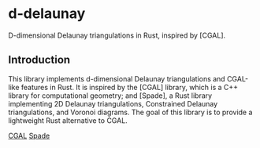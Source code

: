 # d-delaunay

D-dimensional Delaunay triangulations in Rust, inspired by [CGAL].

## Introduction

This library implements d-dimensional Delaunay triangulations and CGAL-like features in Rust. It is inspired by the [CGAL] library, which is a C++ library for computational geometry; and [Spade], a Rust library implementing 2D Delaunay triangulations, Constrained Delaunay triangulations, and Voronoi diagrams. The goal of this library is to provide a lightweight Rust alternative to CGAL.

[CGAL](https://www.cgal.org/)
[Spade](https://github.com/Stoeoef/spade)
